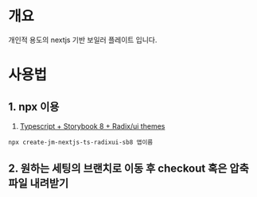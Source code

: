 # 개요
개인적 용도의 nextjs 기반 보일러 플레이트 입니다.

# 사용법
## 1. npx 이용
1. [Typescript + Storybook 8 + Radix/ui themes](https://github.com/junman95/jm-nextjs-boilerplate/tree/ts-storybook-radix/ui)
```
npx create-jm-nextjs-ts-radixui-sb8 앱이름
```

## 2. 원하는 세팅의 브랜치로 이동 후 checkout 혹은 압축 파일 내려받기
